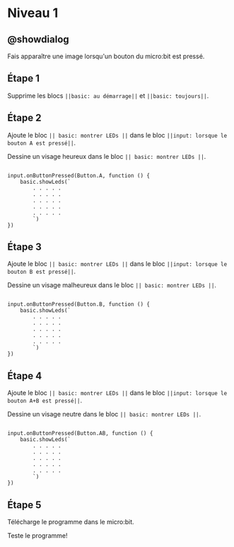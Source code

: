 # Niveau 1

## @showdialog

Fais apparaître une image lorsqu'un bouton du micro:bit est pressé.

## Étape 1

Supprime les blocs ``||basic: au démarrage||`` et ``||basic: toujours||``.

## Étape 2

Ajoute le bloc ``|| basic: montrer LEDs ||`` dans le bloc ``||input: lorsque le bouton A est pressé||``.

Dessine un visage heureux dans le bloc ``|| basic: montrer LEDs ||``.

```blocks

input.onButtonPressed(Button.A, function () {
    basic.showLeds(`
        . . . . .
        . . . . .
        . . . . .
        . . . . .
        . . . . .
        `)
})

```

## Étape 3

Ajoute le bloc ``|| basic: montrer LEDs ||`` dans le bloc ``||input: lorsque le bouton B est pressé||``.

Dessine un visage malheureux dans le bloc ``|| basic: montrer LEDs ||``.

```blocks

input.onButtonPressed(Button.B, function () {
    basic.showLeds(`
        . . . . .
        . . . . .
        . . . . .
        . . . . .
        . . . . .
        `)
})

```

## Étape 4

Ajoute le bloc ``|| basic: montrer LEDs ||`` dans le bloc ``||input: lorsque le bouton A+B est pressé||``.

Dessine un visage neutre dans le bloc ``|| basic: montrer LEDs ||``.

```blocks

input.onButtonPressed(Button.AB, function () {
    basic.showLeds(`
        . . . . .
        . . . . .
        . . . . .
        . . . . .
        . . . . .
        `)
})

```

## Étape 5

Télécharge le programme dans le micro:bit.

Teste le programme!